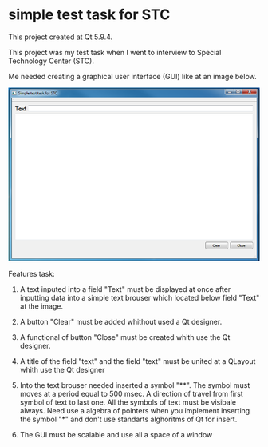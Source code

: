 # simple test task for STC

This project created at Qt 5.9.4. 

This project was my test task when I went to interview to Special Technology Center (STC). 

Me needed creating a graphical user interface (GUI) like at an image below.

![alt text](https://github.com/fil1190/simple-test-task-for-STC/blob/master/testTaskForSTC.png)

Features task:

1) A text inputed into a field "Text" must be displayed at once after inputting data into a simple text brouser which located below field "Text" at the image.

2) A button "Clear" must be added whithout used a Qt designer.

3)  A functional of button "Close" must be created whith use the Qt designer.

4) A title of the field "text" and the field "text" must be united at a QLayout whith use the Qt designer

5) Into the text brouser needed inserted a symbol "**". The symbol must moves at a period equal to 500 msec. A direction of travel from first symbol of text to last one. All the symbols of text must be visibale always. Need use a algebra of pointers when you implement inserting the symbol "*" and don't use standarts alghoritms of Qt for insert.

6) The GUI must be scalable and use all a space of a window
